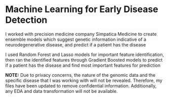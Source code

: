 # Machine Learning for Early Disease Detection

I worked with precision medicine company Simpatica Medicine to create ensemble models which suggest genetic information indicative of a neurodegenerative disease, and predict if a patient has the disease

I used Random Forest and Lasso models for important feature identification, then ran the identified features through Gradient Boosted models to predict if a patient has the disease and find most important features for prediction

**NOTE:**
Due to privacy concerns, the nature of the genomic data and the specific disease that I was working with will not be revealed. Therefore,  my files have been updated to remove confidential information. Additionally, any EDA and data transformation will not be available. 
